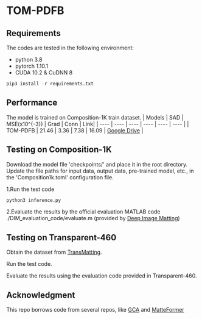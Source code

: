 # TOM-PDFB

## Requirements
The codes are tested in the following environment:
- python 3.8
- pytorch 1.10.1
- CUDA 10.2 & CuDNN 8

~~~python
pip3 install -r requirements.txt
~~~

## Performance

The model is trained on Composition-1K train dataset.
| Models | SAD | MSE(x10^{-3}) | Grad | Conn | Link|
|  ----  | ----  |  ----  | ----  |  ----  | ----  |
| TOM-PDFB | 21.46 | 3.36 | 7.38 | 16.09 | [Google Drive](https://drive.google.com/file/d/13vXPZbK8bePZaBtPRIXCVRKYmFN4l_ty/view?usp=sharing) |


## Testing on Composition-1K
Download the model file 'checkpoints/' and place it in the root directory.
Update the file paths for input data, output data, pre-trained model, etc., in the 'Composition1k.toml' configuration file.

1.Run the test code
~~~python
python3 inference.py
~~~

2.Evaluate the results by the official evaluation MATLAB code ./DIM_evaluation_code/evaluate.m (provided by [Deep Image Matting](https://sites.google.com/view/deepimagematting))

## Testing on Transparent-460

Obtain the dataset from [TransMatting](https://github.com/AceCHQ/TransMatting). 

Run the test code. 

Evaluate the results using the evaluation code provided in Transparent-460.

## Acknowledgment
This repo borrows code from several repos, like [GCA](https://github.com/Yaoyi-Li/GCA-Matting) and [MatteFormer](https://github.com/webtoon/matteformer.git)
